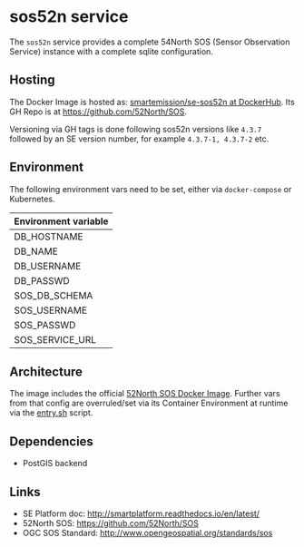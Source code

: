 # sos52n service

The `sos52n` service provides a complete 54North SOS (Sensor Observation Service) 
instance with a complete sqlite configuration.

## Hosting

The Docker Image is hosted as: 
[smartemission/se-sos52n at DockerHub](https://hub.docker.com/r/smartemission/se-sos52n).
Its GH Repo is at https://github.com/52North/SOS.

Versioning via GH tags is done following sos52n versions like `4.3.7` followed by an SE 
version number, for example `4.3.7-1, 4.3.7-2` etc.

## Environment

The following environment vars need to be set, either via `docker-compose` or
Kubernetes.


|Environment variable|
|---|
|DB_HOSTNAME|
|DB_NAME|
|DB_USERNAME|
|DB_PASSWD|
|SOS_DB_SCHEMA|
|SOS_USERNAME|
|SOS_PASSWD|
|SOS_SERVICE_URL|

## Architecture

The image includes the official [52North SOS Docker Image](https://hub.docker.com/r/52north/sos/).
Further vars from that config are overruled/set via its 
Container Environment at runtime via the [entry.sh](entry.sh) script.

## Dependencies

* PostGIS backend

## Links

* SE Platform doc: http://smartplatform.readthedocs.io/en/latest/
* 52North SOS: https://github.com/52North/SOS
* OGC SOS Standard: http://www.opengeospatial.org/standards/sos

